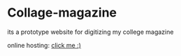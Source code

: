 # Collage-magazine
its  a prototype website for digitizing my college magazine

online hosting: <a href = https://www.phywallmag.netlify.app> click me :) </a>
